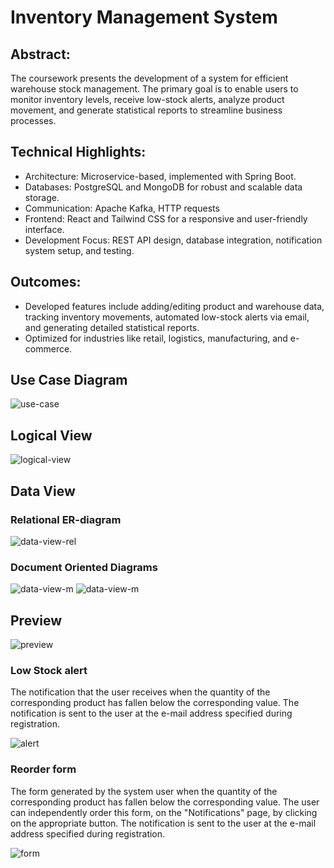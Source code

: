 # Inventory Management System

## Abstract:
The coursework presents the development of a system for efficient warehouse stock management. The primary goal is to enable users to monitor inventory levels, receive low-stock alerts, analyze product movement, and generate statistical reports to streamline business processes.

## Technical Highlights:
* Architecture: Microservice-based, implemented with Spring Boot.
* Databases: PostgreSQL and MongoDB for robust and scalable data storage.
* Communication: Apache Kafka, HTTP requests
* Frontend: React and Tailwind CSS for a responsive and user-friendly interface.
* Development Focus: REST API design, database integration, notification system setup, and testing.

## Outcomes:
* Developed features include adding/editing product and warehouse data, tracking inventory movements, automated low-stock alerts via email, and generating detailed statistical reports.
* Optimized for industries like retail, logistics, manufacturing, and e-commerce.

## Use Case Diagram
![use-case](./diagrams/form.png)

## Logical View
![logical-view](./diagrams/logical_view.png)

## Data View

### Relational ER-diagram
![data-view-rel](./diagrams/data_view-rel.png)

### Document Oriented Diagrams
![data-view-m](./diagrams/mongo_customers.png)
![data-view-m](./diagrams/mongo_email.png)

## Preview
![preview](./diagrams/preview.png)

### Low Stock alert
The notification that the user receives when the quantity of the corresponding product has fallen below the corresponding value. The notification is sent to the user at the e-mail address specified during registration.

![alert](./diagrams/alert.png)

### Reorder form
The form generated by the system user when the quantity of the corresponding product has fallen below the corresponding value. The user can independently order this form, on the "Notifications" page, by clicking on the appropriate button. The notification is sent to the user at the e-mail address specified during registration.

![form](./diagrams/form.png)
